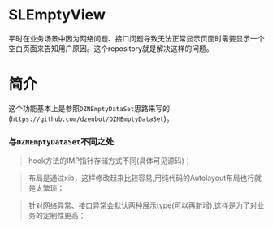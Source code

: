 # SLEmptyView
平时在业务场景中因为网络问题、接口问题导致无法正常显示页面时需要显示一个空白页面来告知用户原因。这个repository就是解决这样的问题。
# 简介
这个功能基本上是参照`DZNEmptyDataSet`思路来写的(`https://github.com/dzenbot/DZNEmptyDataSet`)。
### 与`DZNEmptyDataSet`不同之处

 >hook方法的IMP指针存储方式不同(具体可见源码)；

 >布局是通过xib，这样修改起来比较容易,用纯代码的Autolayout布局也行就是太繁琐；

 >针对网络异常、接口异常会默认两种展示type(可以再新增),这样是为了对业务的定制性更高；
